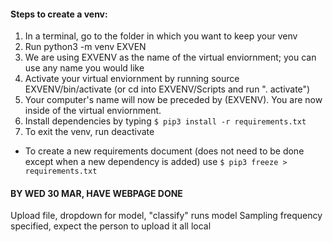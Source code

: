 
#### Steps to create a venv:

1. In a terminal, go to the folder in which you want to keep your venv
2. Run python3 -m venv EXVEN
  1. We are using EXVENV as the name of the virtual enviornment; you can use any name you would like
3. Activate your virtual enviornment by running source EXVENV/bin/activate (or cd into EXVENV/Scripts and run ". activate")
  1. Your computer's name will now be preceded by (EXVENV). You are now inside of the virtual enviornment.
4. Install dependencies by typing `$ pip3 install -r requirements.txt`
5. To exit the venv, run deactivate

- To create a new requirements document (does not need to be done except when a new dependency is added) use  `$ pip3 freeze > requirements.txt`


#### BY WED 30 MAR, HAVE WEBPAGE DONE
Upload file, dropdown for model, "classify" runs model
Sampling frequency specified, expect the person to upload it
all local
